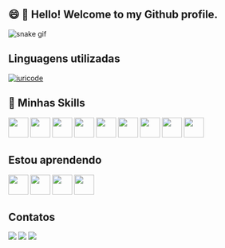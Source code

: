 ## 😄  👋 Hello! Welcome to my Github profile.      
![snake gif](https://github.com/robsonwssantos/robsonwssantos/blob/output/github-contribution-grid-snake.svg)

## Linguagens utilizadas
[![iuricode](https://github-readme-stats.vercel.app/api/top-langs/?username=robsonwssantos&hide=html&layout=compact&theme=dark)](https://github.com/anuraghazra/github-readme-stats)

## 🚀 Minhas Skills      
<div>
  <img loading="lazy" src="https://cdn.jsdelivr.net/gh/devicons/devicon@latest/icons/javascript/javascript-original.svg" width="40" height="40"/>
  <img loading="lazy" src="https://cdn.jsdelivr.net/gh/devicons/devicon@latest/icons/react/react-original.svg" width="40" height="40"/>
  <img loading="lazy" src="https://cdn.jsdelivr.net/gh/devicons/devicon@latest/icons/html5/html5-original.svg" width="40" height="40"/>
  <img loading="lazy" src="https://cdn.jsdelivr.net/gh/devicons/devicon@latest/icons/css3/css3-original.svg" width="40" height="40"/>
  <img loading="lazy" src="https://cdn.jsdelivr.net/gh/devicons/devicon@latest/icons/typescript/typescript-original.svg" width="40" height="40"/>
  <img loading="lazy" src="https://cdn.jsdelivr.net/gh/devicons/devicon@latest/icons/java/java-original.svg" width="40" height="40"/>
  <img loading="lazy" src="https://cdn.jsdelivr.net/gh/devicons/devicon@latest/icons/postgresql/postgresql-original.svg" width="40" height="40"/>
  <img loading="lazy" src="https://cdn.jsdelivr.net/gh/devicons/devicon@latest/icons/git/git-original.svg" width="40" height="40"/>
  <img loading="lazy" src="https://cdn.jsdelivr.net/gh/devicons/devicon@latest/icons/linux/linux-original.svg" width="40" height="40"/>
</div>

## Estou aprendendo       

<div>
<img loading="lazy" src="https://cdn.jsdelivr.net/gh/devicons/devicon@latest/icons/vuejs/vuejs-original.svg" width="40" height="40"/>
<img loading="lazy" src="https://cdn.jsdelivr.net/gh/devicons/devicon@latest/icons/jquery/jquery-original-wordmark.svg" width="40" height="40"/>
<img loading="lazy" src="https://cdn.jsdelivr.net/gh/devicons/devicon@latest/icons/bootstrap/bootstrap-original.svg" width="40" height="40"/>
<img loading="lazy" src="https://cdn.jsdelivr.net/gh/devicons/devicon@latest/icons/sass/sass-original.svg"  width="40" height="40"/> 
</div>

## Contatos       

<div>
<a href="https://www.linkedin.com/in/robsonwss" target="_blank"><img loading="lazy" src="https://img.shields.io/badge/-LinkedIn-%230077B5?style=for-the-badge&logo=linkedin&logoColor=white" target="_blank"></a>   
<a href = "robson.willian@universo.univates.br"><img loading="lazy" src="https://img.shields.io/badge/Gmail-D14836?style=for-the-badge&logo=gmail&logoColor=white" target="_blank"></a>
<a href="https://instagram.com/_robson.schneider" target="_blank"><img loading="lazy" src="https://img.shields.io/badge/-Instagram-%23E4405F?style=for-the-badge&logo=instagram&logoColor=white" target="_blank"></a>
</div>
